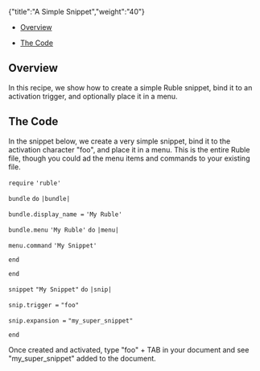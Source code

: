 {"title":"A Simple Snippet","weight":"40"}

* [Overview](#Overview)

* [The Code](#TheCode)


## Overview

In this recipe, we show how to create a simple Ruble snippet, bind it to an activation trigger, and optionally place it in a menu.

## The Code

In the snippet below, we create a very simple snippet, bind it to the activation character "foo", and place it in a menu. This is the entire Ruble file, though you could ad the menu items and commands to your existing file.

`require` `'ruble'`

`bundle` `do` `|bundle|`

`bundle.display_name =` `'My Ruble'`

`bundle.menu` `'My Ruble'`  `do` `|menu|`

`menu.command` `'My Snippet'`

`end`

`end`

`snippet` `"My Snippet"`  `do` `|snip|`

`snip.trigger =` `"foo"`

`snip.expansion =` `"my_super_snippet"`

`end`

Once created and activated, type "foo" + TAB in your document and see "my\_super\_snippet" added to the document.
